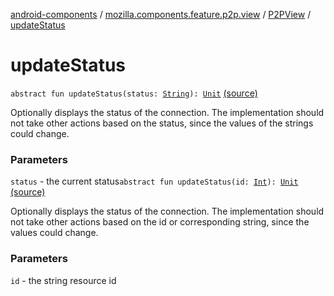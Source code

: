 [android-components](../../index.md) / [mozilla.components.feature.p2p.view](../index.md) / [P2PView](index.md) / [updateStatus](./update-status.md)

# updateStatus

`abstract fun updateStatus(status: `[`String`](https://kotlinlang.org/api/latest/jvm/stdlib/kotlin/-string/index.html)`): `[`Unit`](https://kotlinlang.org/api/latest/jvm/stdlib/kotlin/-unit/index.html) [(source)](https://github.com/mozilla-mobile/android-components/blob/master/components/feature/p2p/src/main/java/mozilla/components/feature/p2p/view/P2PView.kt#L39)

Optionally displays the status of the connection. The implementation should not take other
actions based on the status, since the values of the strings could change.

### Parameters

`status` - the current status`abstract fun updateStatus(id: `[`Int`](https://kotlinlang.org/api/latest/jvm/stdlib/kotlin/-int/index.html)`): `[`Unit`](https://kotlinlang.org/api/latest/jvm/stdlib/kotlin/-unit/index.html) [(source)](https://github.com/mozilla-mobile/android-components/blob/master/components/feature/p2p/src/main/java/mozilla/components/feature/p2p/view/P2PView.kt#L47)

Optionally displays the status of the connection. The implementation should not take other
actions based on the id or corresponding string, since the values could change.

### Parameters

`id` - the string resource id